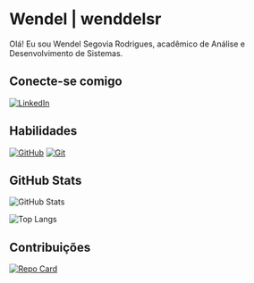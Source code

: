 # Wendel | wenddelsr
Olá! Eu sou Wendel Segovia Rodrigues, acadêmico de Análise e Desenvolvimento de Sistemas.
## Conecte-se comigo
[![LinkedIn](https://img.shields.io/badge/LinkedIn-000?style=for-the-badge&logo=linkedin&logoColor=0E76A8)](https://www.linkedin.com/in/wendel-segovia-673188240//)
## Habilidades
[![GitHub](https://img.shields.io/badge/GitHub-000?style=for-the-badge&logo=github&logoColor=30A3DC)](https://docs.github.com/)
[![Git](https://img.shields.io/badge/Git-000?style=for-the-badge&logo=git&logoColor=E94D5F)](https://git-scm.com/doc) 
## GitHub Stats
![GitHub Stats](https://github-readme-stats.vercel.app/api?username=wenddelsr&theme=transparent&bg_color=000&border_color=30A3DC&show_icons=true&icon_color=30A3DC&title_color=E94D5F&text_color=FFF)


![Top Langs](https://github-readme-stats-git-masterrstaa-rickstaa.vercel.app/api/top-langs/?username=wenddelsr&bg_color=000&border_color=30A3DC&title_color=E94D5F&text_color=FFF)
## Contribuições
[![Repo Card](https://github-readme-stats.vercel.app/api/pin/?username=wenddelsr&repo=dio-lab-open-source&bg_color=000&border_color=30A3DC&show_icons=true&icon_color=30A3DC&title_color=E94D5F&text_color=FFF)](https://github.com/SEUUSERNAME/SEUREPOSITORIO)